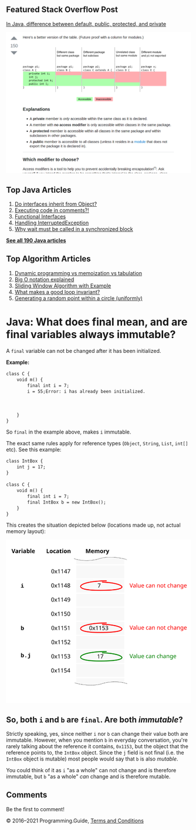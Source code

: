 <span class="underline"></span>

<span class="underline"></span>

## Featured Stack Overflow Post

[In Java, difference between default, public, protected, and private](https://stackoverflow.com/a/33627846/276052)

[<img src="../images/so-featured-33627846.png" alt="StackOverflow screenshot thumbnail" class="screenshot" />](https://stackoverflow.com/a/33627846/276052)

<span class="underline"></span>

## Top Java Articles

1.  [Do interfaces inherit from Object?](do-interfaces-inherit-from-object.html)
2.  [Executing code in comments?!](executing-code-in-comments.html)
3.  [Functional Interfaces](functional-interfaces.html)
4.  [Handling InterruptedException](handling-interrupted-exceptions.html)
5.  [Why wait must be called in a synchronized block](why-wait-must-be-in-synchronized.html)

[**See all 190 Java articles**](index.html)

## Top Algorithm Articles

1.  [Dynamic programming vs memoization vs tabulation](../dynamic-programming-vs-memoization-vs-tabulation.html)
2.  [Big O notation explained](../big-o-notation-explained.html)
3.  [Sliding Window Algorithm with Example](../sliding-window-example.html)
4.  [What makes a good loop invariant?](../what-makes-a-good-loop-invariant.html)
5.  [Generating a random point within a circle (uniformly)](../random-point-within-circle.html)

# Java: What does final mean, and are final variables always immutable?

A `final` variable can not be changed after it has been initialized.

**Example:**

    class C {
        void m() {
            final int i = 7;
            i = 55;Error: i has already been initialized.



        }
    }

So `final` in the example above, makes `i` immutable.

The exact same rules apply for reference types (`Object`, `String`, `List`, `int[]` etc). See this example:

    class IntBox {
        int j = 17;
    }

    class C {
        void m() {
            final int i = 7;
            final IntBox b = new IntBox();
        }
    }

This creates the situation depicted below (locations made up, not actual memory layout):

![Illustration of mutable memory](final-variable/memory.svg)

## So, both `i` and `b` are `final`. Are both _immutable_?

Strictly speaking, yes, since neither `i` nor `b` can change their value both are immutable. However, when you mention `b` in everyday conversation, you're rarely talking about the reference it contains, `0x1153`, but the object that the reference points to, the `IntBox` object. Since the `j` field is not final (i.e. the `IntBox` object is mutable) most people would say that `b` is also _mutable_.

You could think of it as `i` "as a whole" can not change and is therefore immutable, but `b` "as a whole" _can_ change and is therefore mutable.

## Comments

Be the first to comment!

© 2016–2021 Programming.Guide, [Terms and Conditions](../terms-and-conditions.html)
